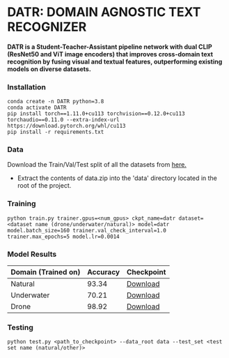 
# DATR: DOMAIN AGNOSTIC TEXT RECOGNIZER

#### DATR is a Student-Teacher-Assistant pipeline network with dual CLIP (ResNet50 and ViT image encoders) that improves cross-domain text recognition by fusing visual and textual features, outperforming existing models on diverse datasets.


### Installation

```
conda create -n DATR python=3.8
conda activate DATR
pip install torch==1.11.0+cu113 torchvision==0.12.0+cu113 torchaudio==0.11.0 --extra-index-url https://download.pytorch.org/whl/cu113
pip install -r requirements.txt
```

### Data
Download the Train/Val/Test split of all the datasets from [here.](https://drive.google.com/file/d/1bl4LZYc8IyH6uu1Nnmhrtc60vds8oLXx/view?usp=sharing)

- Extract the contents of data.zip into the 'data' directory located in the root of the project.


### Training

```
python train.py trainer.gpus=<num_gpus> ckpt_name=datr dataset=<dataset name (drone/underwater/natural)> model=datr model.batch_size=160 trainer.val_check_interval=1.0 trainer.max_epochs=5 model.lr=0.0014
```
### Model Results
 Domain (Trained on)  | Accuracy | Checkpoint |
| ------------- | ------------- | ------------- |
| Natural  | 93.34  | [Download]()  |
| Underwater  | 70.21  |[Download](https://drive.google.com/file/d/143arS2FhvIZx-bxXeqdJ35bg3I5Fj1x3/view?usp=sharing)  |
| Drone  | 98.92  |[Download](https://drive.google.com/file/d/1GbqFhTAhj1dVLpvAvyKHX0XbqtAJzjo7/view?usp=sharing)  |

### Testing

```
python test.py <path_to_checkpoint> --data_root data --test_set <test set name (natural/other)>
```



